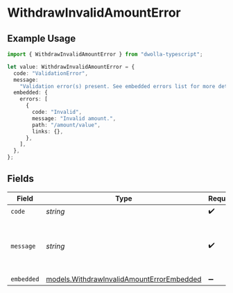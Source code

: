 # WithdrawInvalidAmountError

## Example Usage

```typescript
import { WithdrawInvalidAmountError } from "dwolla-typescript";

let value: WithdrawInvalidAmountError = {
  code: "ValidationError",
  message:
    "Validation error(s) present. See embedded errors list for more details.",
  embedded: {
    errors: [
      {
        code: "Invalid",
        message: "Invalid amount.",
        path: "/amount/value",
        links: {},
      },
    ],
  },
};
```

## Fields

| Field                                                                                        | Type                                                                                         | Required                                                                                     | Description                                                                                  | Example                                                                                      |
| -------------------------------------------------------------------------------------------- | -------------------------------------------------------------------------------------------- | -------------------------------------------------------------------------------------------- | -------------------------------------------------------------------------------------------- | -------------------------------------------------------------------------------------------- |
| `code`                                                                                       | *string*                                                                                     | :heavy_check_mark:                                                                           | N/A                                                                                          | ValidationError                                                                              |
| `message`                                                                                    | *string*                                                                                     | :heavy_check_mark:                                                                           | N/A                                                                                          | Validation error(s) present. See embedded errors list for more details.                      |
| `embedded`                                                                                   | [models.WithdrawInvalidAmountErrorEmbedded](../models/withdrawinvalidamounterrorembedded.md) | :heavy_minus_sign:                                                                           | N/A                                                                                          |                                                                                              |